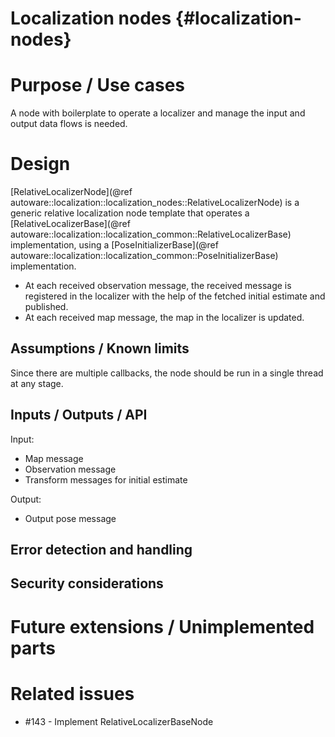 Localization nodes {#localization-nodes}
=============

# Purpose / Use cases

A node with boilerplate to operate a localizer and manage the input and output data flows is needed.

# Design

[RelativeLocalizerNode](@ref autoware::localization::localization_nodes::RelativeLocalizerNode) is a generic relative
localization node template that operates a [RelativeLocalizerBase](@ref autoware::localization::localization_common::RelativeLocalizerBase)
implementation, using a [PoseInitializerBase](@ref autoware::localization::localization_common::PoseInitializerBase) implementation.

* At each received observation message, the received message is registered in the localizer with the help of the fetched initial estimate and published.
* At each received map message, the map in the localizer is updated.



## Assumptions / Known limits

Since there are multiple callbacks, the node should be run in a single thread at any stage.

## Inputs / Outputs / API

Input:

- Map message
- Observation message
- Transform messages for initial estimate

Output:

- Output pose message


## Error detection and handling



## Security considerations


# Future extensions / Unimplemented parts


# Related issues

- #143 - Implement RelativeLocalizerBaseNode

